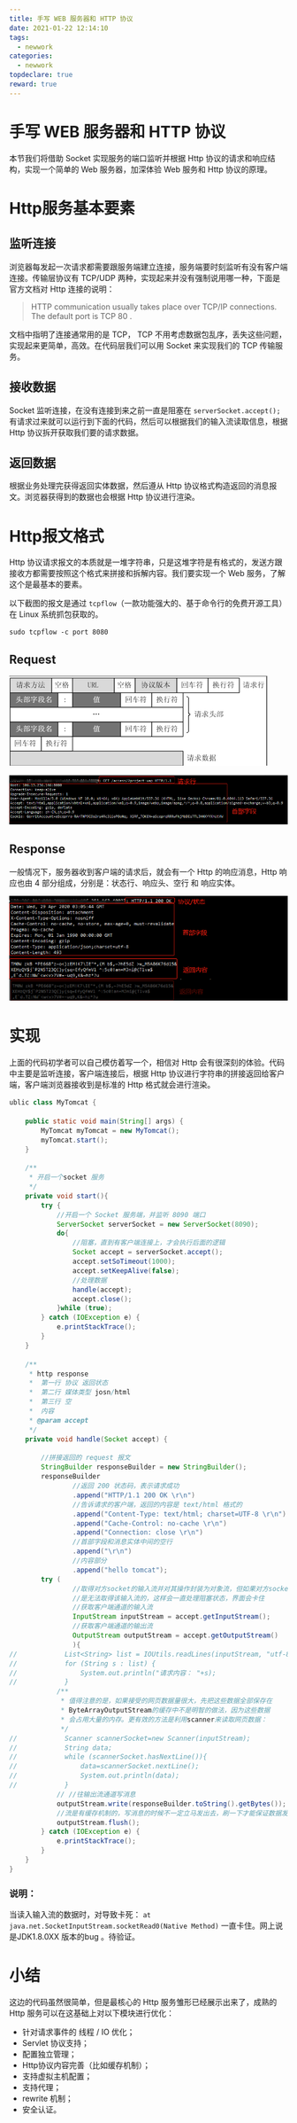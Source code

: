 ```yaml
---
title: 手写 WEB 服务器和 HTTP 协议
date: 2021-01-22 12:14:10
tags:
  - newwork
categories:
  - newwork
topdeclare: true
reward: true
---
```


# 手写 WEB 服务器和 HTTP 协议

本节我们将借助 Socket 实现服务的端口监听并根据 Http 协议的请求和响应结构，实现一个简单的 Web 服务器，加深体验 Web 服务和 Http 协议的原理。

# Http服务基本要素

## 监听连接

浏览器每发起一次请求都需要跟服务端建立连接，服务端要时刻监听有没有客户端连接。传输层协议有 TCP/UDP 两种，实现起来并没有强制说用哪一种，下面是官方文档对 Http 连接的说明：

> HTTP communication usually takes place over TCP/IP connections. The default port is TCP 80 .

文档中指明了连接通常用的是 TCP， TCP 不用考虑数据包乱序，丢失这些问题，实现起来更简单，高效。在代码层我们可以用 Socket 来实现我们的 TCP 传输服务。

## 接收数据

Socket 监听连接，在没有连接到来之前一直是阻塞在 `serverSocket.accept();` 有请求过来就可以运行到下面的代码，然后可以根据我们的输入流读取信息，根据 Http 协议拆开获取我们要的请求数据。

## 返回数据

根据业务处理完获得返回实体数据，然后遵从 Http 协议格式构造返回的消息报文。浏览器获得到的数据也会根据 Http 协议进行渲染。

# Http报文格式

Http 协议请求报文的本质就是一堆字符串，只是这堆字符是有格式的，发送方跟接收方都需要按照这个格式来拼接和拆解内容。我们要实现一个 Web 服务，了解这个是最基本的要素。

以下截图的报文是通过 `tcpflow`（一款功能强大的、基于命令行的免费开源工具）在 Linux 系统抓包获取的。

```shell
sudo tcpflow -c port 8080
```

## Request

![image-20201201160355069](WEB04_手写web服务/image-20201201160355069.png)

![image-20201201160437733](WEB04_手写web服务/image-20201201160437733.png)

## Response

一般情况下，服务器收到客户端的请求后，就会有一个 Http 的响应消息，Http 响应也由 4 部分组成，分别是：状态行、响应头、空行 和 响应实体。

![image-20201201160535828](WEB04_手写web服务/image-20201201160535828.png)



# 实现



上面的代码初学者可以自己模仿着写一个，相信对 Http 会有很深刻的体验。代码中主要是监听连接，客户端连接后，根据 Http 协议进行字符串的拼接返回给客户端，客户端浏览器接收到是标准的 Http 格式就会进行渲染。

```java
ublic class MyTomcat {

    public static void main(String[] args) {
        MyTomcat myTomcat = new MyTomcat();
        myTomcat.start();
    }

    /**
     * 开启一个socket 服务
     */
    private void start(){
        try {
            //开启一个 Socket 服务端，并监听 8090 端口
            ServerSocket serverSocket = new ServerSocket(8090);
            do{
                //阻塞，直到有客户端连接上，才会执行后面的逻辑
                Socket accept = serverSocket.accept();
                accept.setSoTimeout(1000);
                accept.setKeepAlive(false);
                //处理数据
                handle(accept);
                accept.close();
            }while (true);
        } catch (IOException e) {
            e.printStackTrace();
        }
    }
    
    /**
     * http response
     *  第一行 协议 返回状态
     *  第二行 媒体类型 josn/html
     *  第三行 空
     *  内容
     * @param accept
     */
    private void handle(Socket accept) {

        //拼接返回的 request 报文
        StringBuilder responseBuilder = new StringBuilder();
        responseBuilder
                //返回 200 状态码，表示请求成功
                .append("HTTP/1.1 200 OK \r\n")
                //告诉请求的客户端，返回的内容是 text/html 格式的
                .append("Content-Type: text/html; charset=UTF-8 \r\n")
                .append("Cache-Control: no-cache \r\n")
                .append("Connection: close \r\n")
                //首部字段和消息实体中间的空行
                .append("\r\n")
                //内容部分
                .append("hello tomcat");
        try (
                //取得对方socket的输入流并对其操作封装为对象流，但如果对方socket不先输出的话
                //是无法取得该输入流的，这样会一直处理阻塞状态，界面会卡住
                //获取客户端通道的输入流
                InputStream inputStream = accept.getInputStream();
                //获取客户端通道的输出流
                OutputStream outputStream = accept.getOutputStream()
                ){
//            List<String> list = IOUtils.readLines(inputStream, "utf-8");
//            for (String s : list) {
//                System.out.println("请求内容： "+s);
//            }
            /**
             * 值得注意的是，如果接受的网页数据量很大，先把这些数据全部保存在
             * ByteArrayOutputStream的缓存中不是明智的做法，因为这些数据
             * 会占用大量的内存。更有效的方法是利用scanner来读取网页数据：
             */
//            Scanner scannerSocket=new Scanner(inputStream);
//            String data;
//            while (scannerSocket.hasNextLine()){
//                data=scannerSocket.nextLine();
//                System.out.println(data);
//            }
            // //往输出流通道写消息
            outputStream.write(responseBuilder.toString().getBytes());
            //流是有缓存机制的，写消息的时候不一定立马发出去，刷一下才能保证数据发送出去
            outputStream.flush();
        } catch (IOException e) {
            e.printStackTrace();
        }
    }
}
```

### 说明： 

当读入输入流的数据时，对导致卡死： `at java.net.SocketInputStream.socketRead0(Native Method)` 一直卡住。网上说是JDK1.8.0XX 版本的bug 。待验证。

# 小结

这边的代码虽然很简单，但是最核心的 Http 服务雏形已经展示出来了，成熟的 Http 服务可以在这基础上对以下模块进行优化：

- 针对请求事件的 线程 / IO 优化；
- Servlet 协议支持；
- 配置独立管理；
- Http协议内容完善（比如缓存机制）；
- 支持虚拟主机配置；
- 支持代理；
- rewrite 机制；
- 安全认证。